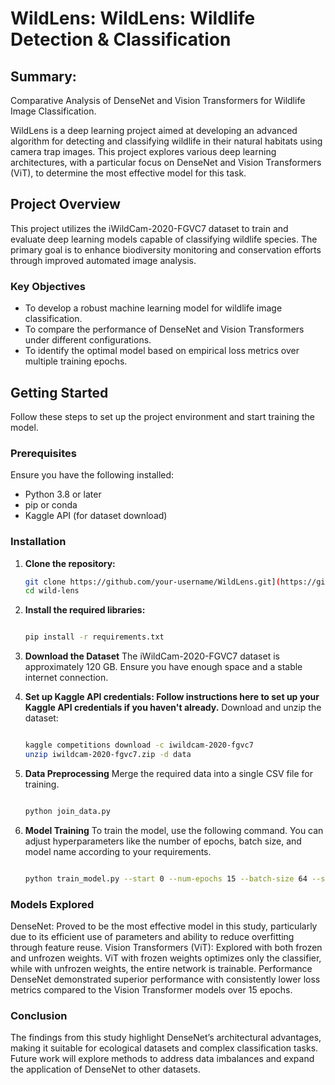 # WildLens: WildLens: Wildlife Detection & Classification

## Summary:
Comparative Analysis of DenseNet and Vision Transformers for Wildlife Image Classification.

WildLens is a deep learning project aimed at developing an advanced algorithm for detecting and classifying wildlife in their natural habitats using camera trap images. This project explores various deep learning architectures, with a particular focus on DenseNet and Vision Transformers (ViT), to determine the most effective model for this task.

## Project Overview

This project utilizes the iWildCam-2020-FGVC7 dataset to train and evaluate deep learning models capable of classifying wildlife species. The primary goal is to enhance biodiversity monitoring and conservation efforts through improved automated image analysis.

### Key Objectives

- To develop a robust machine learning model for wildlife image classification.
- To compare the performance of DenseNet and Vision Transformers under different configurations.
- To identify the optimal model based on empirical loss metrics over multiple training epochs.

## Getting Started

Follow these steps to set up the project environment and start training the model.

### Prerequisites

Ensure you have the following installed:

- Python 3.8 or later
- pip or conda
- Kaggle API (for dataset download)

### Installation

1. **Clone the repository:**
   ```bash
   git clone https://github.com/your-username/WildLens.git](https://github.com/apoorvsingh2000/wild-lens.git
   cd wild-lens
   
2. **Install the required libraries:**
   ```bash
   
   pip install -r requirements.txt

4. **Download the Dataset**
The iWildCam-2020-FGVC7 dataset is approximately 120 GB. Ensure you have enough space and a stable internet connection.

5. **Set up Kaggle API credentials: Follow instructions here to set up your Kaggle API credentials if you haven't already.**
Download and unzip the dataset:
    ```bash
    
    kaggle competitions download -c iwildcam-2020-fgvc7
    unzip iwildcam-2020-fgvc7.zip -d data

4. **Data Preprocessing**
Merge the required data into a single CSV file for training.
    ```bash
    
    python join_data.py

5. **Model Training**
To train the model, use the following command. You can adjust hyperparameters like the number of epochs, batch size, and model name according to your requirements.
    ```bash

    python train_model.py --start 0 --num-epochs 15 --batch-size 64 --save-every 5 --model-name vit_full

### Models Explored
DenseNet: Proved to be the most effective model in this study, particularly due to its efficient use of parameters and ability to reduce overfitting through feature reuse.
Vision Transformers (ViT): Explored with both frozen and unfrozen weights. ViT with frozen weights optimizes only the classifier, while with unfrozen weights, the entire network is trainable.
Performance
DenseNet demonstrated superior performance with consistently lower loss metrics compared to the Vision Transformer models over 15 epochs.

### Conclusion
The findings from this study highlight DenseNet’s architectural advantages, making it suitable for ecological datasets and complex classification tasks. Future work will explore methods to address data imbalances and expand the application of DenseNet to other datasets.
